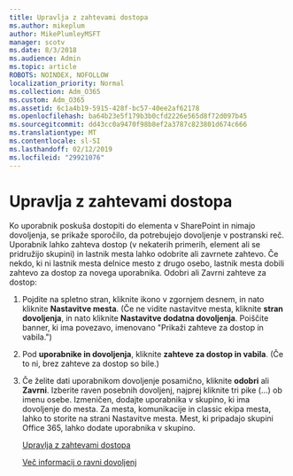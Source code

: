 ```yaml
---
title: Upravlja z zahtevami dostopa
ms.author: mikeplum
author: MikePlumleyMSFT
manager: scotv
ms.date: 8/3/2018
ms.audience: Admin
ms.topic: article
ROBOTS: NOINDEX, NOFOLLOW
localization_priority: Normal
ms.collection: Adm_O365
ms.custom: Adm_O365
ms.assetid: 6c1a4b19-5915-428f-bc57-40ee2af62178
ms.openlocfilehash: ba64b23e5f179b3b0cfd2226e565d8f72d097b45
ms.sourcegitcommit: dd43cc0a9470f98b8ef2a3787c823801d674c666
ms.translationtype: MT
ms.contentlocale: sl-SI
ms.lasthandoff: 02/12/2019
ms.locfileid: "29921076"
---
```

# <a name="manage-access-requests"></a>Upravlja z zahtevami dostopa

Ko uporabnik poskuša dostopiti do elementa v SharePoint in nimajo dovoljenja, se prikaže sporočilo, da potrebujejo dovoljenje v postranski reč. Uporabnik lahko zahteva dostop (v nekaterih primerih, element ali se pridružijo skupini) in lastnik mesta lahko odobrite ali zavrnete zahtevo. Če nekdo, ki ni lastnik mesta delnice mesto z drugo osebo, lastnik mesta dobili zahtevo za dostop za novega uporabnika. Odobri ali Zavrni zahteve za dostop:
  
1. Pojdite na spletno stran, kliknite ikono v zgornjem desnem, in nato kliknite **Nastavitve mesta**. (Če ne vidite nastavitve mesta, kliknite **stran dovoljenja**, in nato kliknite **Nastavitve dodatna dovoljenja**. Poiščite banner, ki ima povezavo, imenovano "Prikaži zahteve za dostop in vabila.")
    
2. Pod **uporabnike in dovoljenja**, kliknite **zahteve za dostop in vabila**. (Če to ni, brez zahteve za dostop so bile.)
    
3. Če želite dati uporabnikom dovoljenje posamično, kliknite **odobri** ali **Zavrni**. Izberite raven posebnih dovoljenj, najprej kliknite tri pike (...) ob imenu osebe. Izmeničen, dodajte uporabnika v skupino, ki ima dovoljenje do mesta. Za mesta, komunikacije in classic ekipa mesta, lahko to storite na strani Nastavitve mesta. Mest, ki pripadajo skupini Office 365, lahko dodate uporabnika v skupino.
    
    [Upravlja z zahtevami dostopa](https://go.microsoft.com/fwlink/?linkid=2008747)
    
    [Več informacij o ravni dovoljenj](https://go.microsoft.com/fwlink/?linkid=867071)
    

